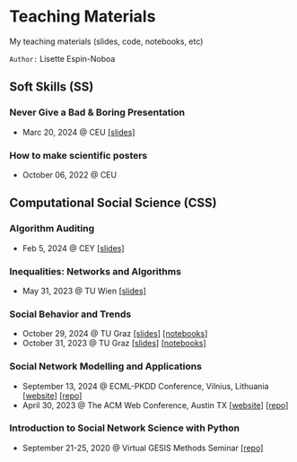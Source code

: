 # Teaching Materials
My teaching materials (slides, code, notebooks, etc)

`Author:` Lisette Espin-Noboa 

## Soft Skills (SS)
### Never Give a Bad & Boring Presentation
- Marc 20, 2024 @ CEU [[slides]](lectures/SS_Great_Presentations/slides/ss_great_presentations_slides_CEU.pdf)

### How to make scientific posters
- October 06, 2022 @ CEU


## Computational Social Science (CSS)

### Algorithm Auditing
- Feb 5, 2024 @ CEY [[slides]](lectures/CSS_Algorithm_Auditing/slides/2025-02-05-EspinNoboa_Audits_CEU.pdf)

### Inequalities: Networks and Algorithms
- May 31, 2023 @ TU Wien [[slides]](lectures/CSS_Inequalities/slides/css_inequalities_slides_TUWien.pdf)

### Social Behavior and Trends
- October 29, 2024 @ TU Graz [[slides]](lectures/CSS_Behavior_and_Trends/slides/css_behavior_and_trends_slides_2024_TUGraz.pdf) [[notebooks]](lectures/CSS_Behavior_and_Trends/notebooks/code/notebooks)
- October 31, 2023 @ TU Graz [[slides]](lectures/CSS_Behavior_and_Trends/slides/css_behavior_and_trends_slides_2023_TUGraz.pdf) [[notebooks]](lectures/CSS_Behavior_and_Trends/notebooks/code/notebooks)

### Social Network Modelling and Applications
- September 13, 2024 @ ECML-PKDD Conference, Vilnius, Lithuania [[website]](https://bit.ly/snma-2024) [[repo]](https://github.com/snma-tutorial/ecmlpkdd2024)
- April 30, 2023 @ The ACM Web Conference, Austin TX [[website]](https://bit.ly/snma2023) [[repo]](https://github.com/snma-tutorial/www2023)

### Introduction to Social Network Science with Python
- September 21-25, 2020 @ Virtual GESIS Methods Seminar [[repo]](https://github.com/gesiscss/methods_seminar_2020_network_science)
